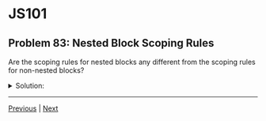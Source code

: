 # JS101
## Problem 83: Nested Block Scoping Rules

Are the scoping rules for nested blocks any different from the scoping rules for non-nested blocks?

<details>
<summary>Solution:</summary>

No, the scoping rules are the same. Whether a block is nested or not, the fundamental rules remain consistent:

1. Variables declared in a block are scoped to that block
2. Inner scopes can access variables from outer scopes
3. Outer scopes cannot access variables from inner scopes
4. Variables can shadow outer variables with the same name

**Non-nested block:**

```js
let outer = 'outer';

{
  let block = 'block';
  console.log(outer);  // ✓ Can access outer
}

console.log(block);  // ✗ ReferenceError
```

**Nested blocks - same rules apply:**

```js
let outer = 'outer';

{
  let block1 = 'block1';
  
  {
    let block2 = 'block2';
    console.log(outer);   // ✓ Can access outer
    console.log(block1);  // ✓ Can access block1
  }
  
  console.log(block2);  // ✗ ReferenceError
}
```

**Shadowing works the same:**

```js
let name = 'outer';

{
  let name = 'block1';  // Shadows outer
  
  {
    let name = 'block2';  // Shadows block1's name
    console.log(name);    // 'block2'
  }
  
  console.log(name);  // 'block1'
}

console.log(name);  // 'outer'
```

The nesting just creates additional layers in the scope chain, but each layer follows the same rules. JavaScript always:
- Looks in the current scope first
- Walks outward through enclosing scopes
- Stops at the first matching variable name
- Throws ReferenceError if not found anywhere

</details>

---

[Previous](82.md) | [Next](84.md)

